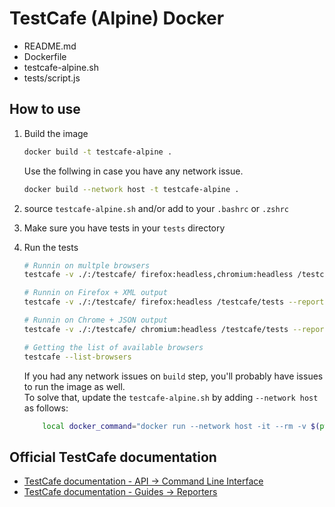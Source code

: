 # TestCafe (Alpine) Docker

- README.md
- Dockerfile
- testcafe-alpine.sh
- tests/script.js

## How to use

1. Build the image

    ```bash
    docker build -t testcafe-alpine .
    ```

    Use the follwing in case you have any network issue.

    ```bash
    docker build --network host -t testcafe-alpine .
    ```

2. source `testcafe-alpine.sh` and/or add to your `.bashrc` or `.zshrc`

3. Make sure you have tests in your `tests` directory

4. Run the tests

    ```bash
    # Runnin on multple browsers
    testcafe -v ./:/testcafe/ firefox:headless,chromium:headless /testcafe/tests

    # Runnin on Firefox + XML output
    testcafe -v ./:/testcafe/ firefox:headless /testcafe/tests --reporter spec,xunit:/testcafe/report.xml

    # Runnin on Chrome + JSON output
    testcafe -v ./:/testcafe/ chromium:headless /testcafe/tests --reporter spec,json:/testcafe/report.json
    ```

    ```bash
    # Getting the list of available browsers
    testcafe --list-browsers
    ```

    If you had any network issues on `build` step, you'll probably have issues to run
    the image as well.  
    To solve that, update the `testcafe-alpine.sh` by adding `--network host` as follows:

    ```bash
        local docker_command="docker run --network host -it --rm -v $(pwd):/testcafe/ testcafe-alpine testcafe ${extra_params[*]}"
    ```

## Official TestCafe documentation

- [TestCafe documentation - API → Command Line Interface](https://testcafe.io/documentation/402639/reference/command-line-interface)
- [TestCafe documentation - Guides → Reporters](https://testcafe.io/documentation/402825/guides/intermediate-guides/reporters)
